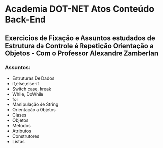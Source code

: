 # Academia  DOT-NET Atos Conteúdo Back-End
Exercicios de Fixação e Assuntos estudados de Estrutura de Controle é Repetição Orientação a Objetos - Com o Professor Alexandre Zamberlan
----

### Assuntos:
<ul>
  <li>Estruturas De Dados</li>
  <li>if,else,else-if</li>
  <li>Switch case, break</li>
  <li>While, DoWhile</li>
  <li>for</li>
  <li>Manipulação de String</li>
  <li>Orientação a Objetos</li>
  <li>Clases</li>
  <li>Objetos</li>
  <li>Metodos</li>
  <li>Atributos</li>
  <li>Construtores</li>
  <li>Listas</li>
</ul>
